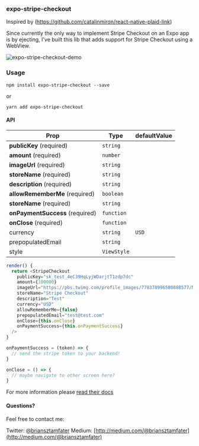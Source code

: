 ### expo-stripe-checkout

Inspired by (https://github.com/catalinmiron/react-native-plaid-link)

Since currently the only way to implement Stripe Checkout on an Expo app is by ejecting, I've built this lib that adds support for Stripe Checkout using a WebView.

![expo-stripe-checkout-demo](expo-stripe-checkout-demo.gif)

### Usage

```
npm install expo-stripe-checkout --save
```
or
```
yarn add expo-stripe-checkout
```

#### API

| Prop                                                                       | Type       | defaultValue          |
| -------------------------------------------------------------------------- | ---------- | --------------------- |
| **publicKey** (required)                                                   | `string`   |                       |
| **amount** (required)                                                      | `number`   |                       |
| **imageUrl** (required)                                                    | `string`   |                       |
| **storeName** (required)                                                   | `string`   |                       |
| **description** (required)                                                 | `string`   |                       |
| **allowRememberMe** (required)                                             | `boolean`  |                       |
| **storeName** (required)                                                   | `string`   |                       |
| **onPaymentSuccess** (required)                                            | `function` |                       |
| **onClose** (required)                                                     | `function` |                       |
| currency                                                                   | `string`   | `USD`                 |
| prepopulatedEmail                                                          | `string`   |                       |
| style                                                                      | `ViewStyle`|                       |

```js
render() {
  return <StripeCheckout
    publicKey="sk_test_4eC39HqLyjWDarjtT1zdp7dc"
    amount={100000}
    imageUrl="https://pbs.twimg.com/profile_images/778378996580888577/MFKh-pNn_400x400.jpg"
    storeName="Stripe Checkout"
    description="Test"
    currency="USD"
    allowRememberMe={false}
    prepopulatedEmail="test@test.com"
    onClose={this.onClose}
    onPaymentSuccess={this.onPaymentSuccess}
  />
}

onPaymentSuccess = (token) => {
  // send the stripe token to your backend!
}

onClose = () => {
  // maybe navigate to other screen here?
}
```

For more information please
[read their docs](https://stripe.com/docs/checkout)

#### Questions?

Feel free to contact me:

Twitter: [@briansztamfater](http://twitter.com/briansztamfater)
Medium: [http://medium.com/@briansztamfater](http://medium.com/@briansztamfater)
